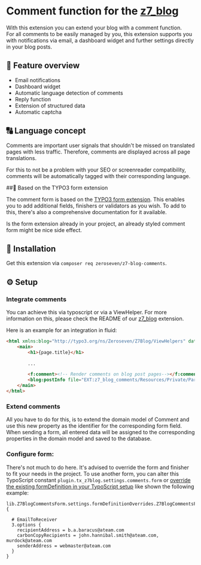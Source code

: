 # Comment function for the [z7_blog](https://github.com/zeroseven/z7_blog)

With this extension you can extend your blog with a comment function.  
For all comments to be easily managed by you, this extension supports you with notifications via email, a dashboard widget and further settings directly in your blog posts.

## :lollipop: Feature overview

* Email notifications
* Dashboard widget
* Automatic language detection of comments
* Reply function
* Extension of structured data
* Automatic captcha

## :capital_abcd: Language concept

Comments are important user signals that shouldn't be missed on translated pages with less traffic. Therefore, comments are displayed across all page translations.

For this to not be a problem with your SEO or screenreader compatibility, comments will be automatically tagged with their corresponding language.

##:memo: Based on the TYPO3 form extension

The comment form is based on the [TYPO3 form extension](https://docs.typo3.org/c/typo3/cms-form/master/en-us/). This enables you to add additional fields, finishers or validators as you wish. To add to this, there's also a comprehensive documentation for it available.

Is the form extension already in your project, an already styled comment form might be nice side effect.

## :wrench: Installation

Get this extension via `composer req zeroseven/z7-blog-comments`.

## :gear: Setup

### Integrate comments

You can achieve this via typoscript or via a ViewHelper. For more information on this, please check the README of our [z7_blog](https://github.com/zeroseven/z7_blog) extension.

Here is an example for an integration in fluid:

```html
<html xmlns:blog="http://typo3.org/ns/Zeroseven/Z7Blog/ViewHelpers" data-namespace-typo3-fluid="true">
    <main>
        <h1>{page.title}</h1>
        
        ...

        <f:comment><!-- Render comments on blog post pages--></f:comment>
        <blog:postInfo file="EXT:z7_blog_comments/Resources/Private/Partials/Post/Info/Comments.html" />
    </main>
</html>
```

### Extend comments

All you have to do for this, is to extend the domain model of Comment and use this new property as the identifier for the corresponding form field.
When sending a form, all entered data will be assigned to the corresponding properties in the domain model and saved to the database.

### Configure form:

There's not much to do here. It's advised to override the form and finisher to fit your needs in the project. 
To use another form, you can alter this TypoScript constant `plugin.tx_z7blog.settings.comments.form` or [override the existing formDefinition in your TypoScript setup](https://docs.typo3.org/c/typo3/cms-form/master/en-us/I/Concepts/FrontendRendering/Index.html#typoscript-overrides) like shown the following example:

```typo3_typoscript
lib.Z7BlogCommentsForm.settings.formDefinitionOverrides.Z7BlogCommentsForm.finishers {
  
  # EmailToReceiver
  3.options {
    recipientAddress = b.a.baracus@ateam.com
    carbonCopyRecipients = john.hannibal.smith@ateam.com, murdock@ateam.com
    senderAddress = webmaster@ateam.com
  }
}
```
